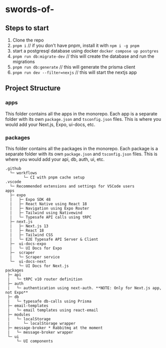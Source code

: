 # swords-of-

## Steps to start

1. Clone the repo
2. `pnpm i` // if you don't have pnpm, install it with `npm i -g pnpm`
3. start a postgresql database using docker `docker compose up postgres`
4. `pnpm run db:migrate-dev` // this will create the database and run the migrations
5. `pnpm run db:generate` // this will generate the prisma client
5. `pnpm run dev --filter=nexjs` // this will start the nextjs app


## Project Structure

### apps

This folder contains all the apps in the monorepo. Each app is a separate folder with its own `package.json` and `tsconfig.json` files. This is where you would add your Next.js, Expo, ui-docs, etc.



### packages

This folder contains all the packages in the monorepo. Each package is a separate folder with its own `package.json` and `tsconfig.json` files. This is where you would add your api, db, auth, ui, etc.

```
.github
  └─ workflows
        └─ CI with pnpm cache setup
.vscode
  └─ Recommended extensions and settings for VSCode users
apps
  ├─ expo
  |   ├─ Expo SDK 48
  |   ├─ React Native using React 18
  |   ├─ Navigation using Expo Router
  |   ├─ Tailwind using Nativewind
  |   └─ Typesafe API calls using tRPC
  ├─ next.js
  |   ├─ Next.js 13
  |   ├─ React 18
  |   ├─ Tailwind CSS
  |   └─ E2E Typesafe API Server & Client
  ├─  ui-docs-expo
  |   └─ UI Docs for Expo
  ├─  scraper
  |   └─ Scraper service
  └─  ui-docs-next
      └─ UI Docs for Next.js
packages
 ├─ api
 |   └─ tRPC v10 router definition
 ├─ auth
 |   └─ authentication using next-auth. **NOTE: Only for Next.js app, not Expo**
 ├─ db
 |   └─ typesafe db-calls using Prisma
 ├─ email-templates   
 |   └─ email templates using react-email
 ├─ modules
 |   └─ localStorage
 |      └─ localStorage wrapper
 ├─ message-broker * Rabbitmq at the moment
 |   └─ message-broker wrapper
 └─ ui
     └─ UI components
```
